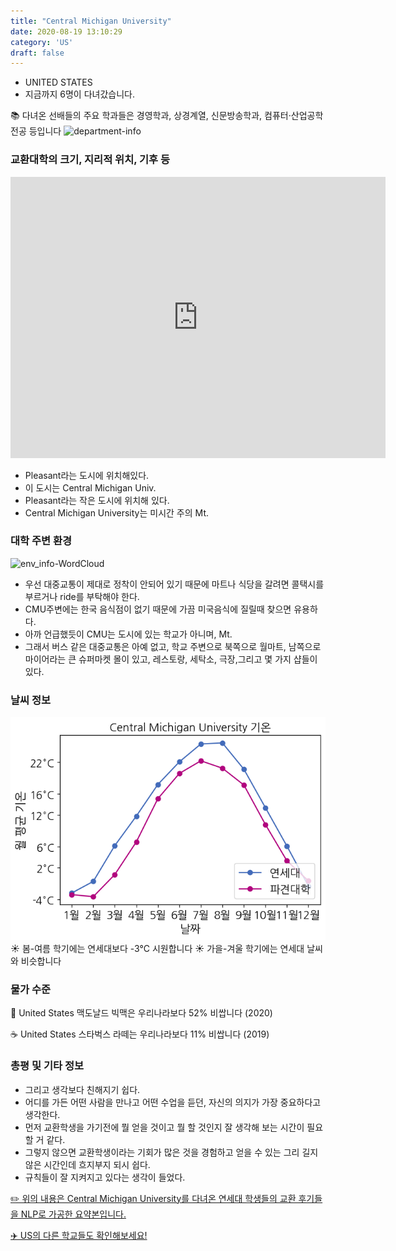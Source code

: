 ```yaml
---
title: "Central Michigan University"
date: 2020-08-19 13:10:29
category: 'US'
draft: false
---
```



* UNITED STATES
* 지금까지 6명이 다녀갔습니다. 

📚 다녀온 선배들의 주요 학과들은 경영학과, 상경계열, 신문방송학과, 컴퓨터·산업공학전공 등입니다
![department-info](../plots/US000042.png)
### 교환대학의 크기, 지리적 위치, 기후 등
<iframe
width="600"
height="450"
frameborder="0" style="border:0"
src="https://www.google.com/maps/embed/v1/place?key=AIzaSyC9e1AME-pVmWC4hBpFdu5S4dKzyepa3HQ&q=Central+Michigan+University&center=43.5819086,-84.77563640000002&zoom=14" allowfullscreen>
</iframe>

* Pleasant라는 도시에 위치해있다.
* 이 도시는 Central Michigan Univ.
* Pleasant라는 작은 도시에 위치해 있다.
* Central Michigan University는 미시간 주의 Mt.


### 대학 주변 환경

![env_info-WordCloud](../univ_wordclouds_okt/env_info/US000042_env_info_okt.png)

* 우선 대중교통이 제대로 정착이 안되어 있기 때문에 마트나 식당을 갈려면 콜택시를 부르거나 ride를 부탁해야 한다.
* CMU주변에는 한국 음식점이 없기 때문에 가끔 미국음식에 질릴때 찾으면 유용하다.
* 아까 언급했듯이 CMU는 도시에 있는 학교가 아니며, Mt.
* 그래서 버스 같은 대중교통은 아예 없고, 학교 주변으로 북쪽으로 월마트, 남쪽으로 마이어라는 큰 슈퍼마켓 몰이 있고, 레스토랑, 세탁소, 극장,그리고 몇 가지 샵들이 있다.


### 날씨 정보 
 ![temparature_US000042](../plots/weather/US000042.png)
☀️ 봄-여름 학기에는 연세대보다 -3°C 시원합니다
☀️ 가을-겨울 학기에는 연세대 날씨와 비슷합니다
### 물가 수준 
🍔 United States 맥도날드 빅맥은 우리나라보다 52% 비쌉니다 (2020)

☕️ United States 스타벅스 라떼는 우리나라보다 11% 비쌉니다 (2019)

### 총평 및 기타 정보
* 그리고 생각보다 친해지기 쉽다.
* 어디를 가든 어떤 사람을 만나고 어떤 수업을 듣던, 자신의 의지가 가장 중요하다고 생각한다.
* 먼저 교환학생을 가기전에 뭘 얻을 것이고 뭘 할 것인지 잘 생각해 보는 시간이 필요할 거 같다.
* 그렇지 않으면 교환학생이라는 기회가 많은 것을 경험하고 얻을 수 있는 그리 길지 않은 시간인데 흐지부지 되시 쉽다.
* 규칙들이 잘 지켜지고 있다는 생각이 들었다.


[✏️ 위의 내용은 Central Michigan University를 다녀온 연세대 학생들의 교환 후기들을 NLP로 가공한 요약본입니다.](http://oia.yonsei.ac.kr/partner/expReport.asp?ucode=US000042&bgbn=A)

[✈️ US의 다른 학교들도 확인해보세요!](https://yonsei-exchange.netlify.app/?category=US)
